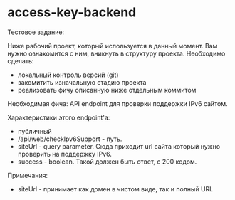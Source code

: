 # access-key-backend
Тестовое задание:

Ниже рабочий проект, который используется в данный момент.
Вам нужно ознакомится с ним, вникнуть в структуру проекта.
Необходимо сделать:
 - локальный контроль версий (git)
 - закомитить изначальную стадию проекта
 - реализовать фичу описанную ниже отдельным коммитом


Необходимая фича:
API endpoint для проверки поддержки IPv6 сайтом.

Характеристики этого endpoint'a:
 - публичный
 - /api/web/checkIpv6Support - путь.
 - siteUrl - query parameter. Сюда приходит url сайта который нужно проверить на поддержку IPv6.
 - success - boolean. Такой должен быть ответ, с 200 кодом.

Примечания:
 - siteUrl - принимает как домен в чистом виде, так и полный URI.
